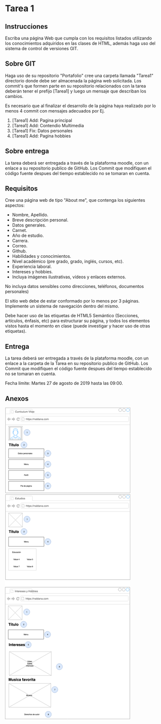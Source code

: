 # Tarea 1

## Instrucciones

Escriba una página Web que cumpla con los requisitos listados utilizando los conocimientos adquiridos en las clases de HTML, además haga uso del sistema de control de versiones GIT.

## Sobre GIT

Haga uso de su repositorio "Portafolio" cree una carpeta llamada "Tarea1" directorio donde debe ser almacenada la página web solicitada. Los commit's que formen parte en su repositorio relacionados con la tarea deberán tener el prefijo \[Tarea1\] y luego un mensaje que describan los cambios.

Es necesario que al finalizar el desarrollo de la página haya realizado por lo menos 4 commit con mensajes adecuados por Ej.

1. \[Tarea1\] Add: Pagina principal
2. \[Tarea1\] Add: Contendio Multimedia
3. \[Tarea1\] Fix: Datos personales
4. \[Tarea1\] Add: Pagina hobbies

## Sobre entrega

La tarea deberá ser entregada a través de la plataforma moodle, con un enlace a su repositorio publico de GitHub. Los Commit que modifiquen el código fuente despues del tiempo establecido no se tomaran en cuenta.

## Requisitos

Cree una página web de tipo "About me", que contenga los siguientes aspectos:

- Nombre, Apellido.
- Breve descripción personal.
- Datos generales.
- Carnet.
- Año de estudio.
- Carrera.
- Correo.
- Github.
- Habilidades y conocimientos.
- Nivel académico (pre grado, grado, inglés, cursos, etc).
- Experiencia laboral.
- Intereses y hobbies.
- Incluya imágenes ilustrativas, vídeos y enlaces externos.

No incluya datos sensibles como direcciones, teléfonos, documentos personales)

El sitio web debe de estar conformado por lo menos por 3 páginas. Implemente un sistema de navegación dentro del mismo.

Debe hacer uso de las etiquetas de HTML5 Semántico (Secciones, artículos, énfasis, etc) para estructurar su página, y todos los elementos vistos hasta el momento en clase (puede investigar y hacer uso de otras etiquetas).

## Entrega

La tarea deberá ser entregada a través de la plataforma moodle, con un enlace a la carpeta de la Tarea en su repositorio publico de GitHub. Los Commit que modifiquen el código fuente despues del tiempo establecido no se tomaran en cuenta.

Fecha límite: Martes 27 de agosto de 2019 hasta las 09:00.

## Anexos

![Ejemplo y sugerencia de la estructura del sitio.](ejemplo_estructura.png)
